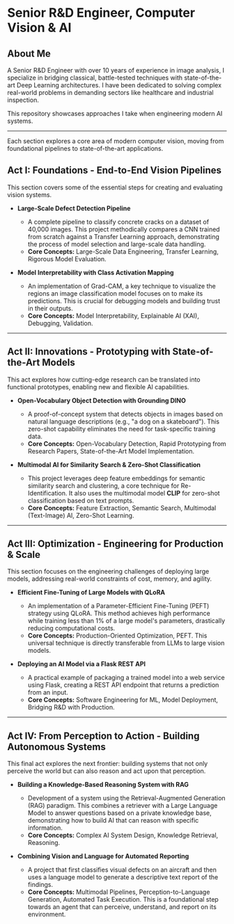 # Senior R&D Engineer, Computer Vision & AI

## About Me

A Senior R&D Engineer with over 10 years of experience in image analysis, I specialize in bridging classical, battle-tested techniques with state-of-the-art Deep Learning architectures. I have been dedicated to solving complex real-world problems in demanding sectors like healthcare and industrial inspection.

This repository showcases approaches I take when engineering modern AI systems.

---


Each section explores a core area of modern computer vision, moving from foundational pipelines to state-of-the-art applications.

## Act I: Foundations - End-to-End Vision Pipelines

This section covers some of the essential steps for creating and evaluating vision systems.

*   **Large-Scale Defect Detection Pipeline**
    *   A complete pipeline to classify concrete cracks on a dataset of 40,000 images. This project methodically compares a CNN trained from scratch against a Transfer Learning approach, demonstrating the process of model selection and large-scale data handling.
    *   **Core Concepts:** Large-Scale Data Engineering, Transfer Learning, Rigorous Model Evaluation.

*   **Model Interpretability with Class Activation Mapping**
    *   An implementation of Grad-CAM, a key technique to visualize the regions an image classification model focuses on to make its predictions. This is crucial for debugging models and building trust in their outputs.
    *   **Core Concepts:** Model Interpretability, Explainable AI (XAI), Debugging, Validation.
---

## Act II: Innovations - Prototyping with State-of-the-Art Models

This act explores how cutting-edge research can be translated into functional prototypes, enabling new and flexible AI capabilities.

*   **Open-Vocabulary Object Detection with Grounding DINO**
    *   A proof-of-concept system that detects objects in images based on natural language descriptions (e.g., "a dog on a skateboard"). This zero-shot capability eliminates the need for task-specific training data.
    *   **Core Concepts:** Open-Vocabulary Detection, Rapid Prototyping from Research Papers, State-of-the-Art Model Implementation.

*   **Multimodal AI for Similarity Search & Zero-Shot Classification**
    *   This project leverages deep feature embeddings for semantic similarity search and clustering, a core technique for Re-Identification. It also uses the multimodal model **CLIP** for zero-shot classification based on text prompts.
    *   **Core Concepts:** Feature Extraction, Semantic Search, Multimodal (Text-Image) AI, Zero-Shot Learning.
---

## Act III: Optimization - Engineering for Production & Scale

This section focuses on the engineering challenges of deploying large models, addressing real-world constraints of cost, memory, and agility.

*   **Efficient Fine-Tuning of Large Models with QLoRA**
    *   An implementation of a Parameter-Efficient Fine-Tuning (PEFT) strategy using QLoRA. This method achieves high performance while training less than 1% of a large model's parameters, drastically reducing computational costs.
    *   **Core Concepts:** Production-Oriented Optimization, PEFT. This universal technique is directly transferable from LLMs to large vision models.

*   **Deploying an AI Model via a Flask REST API**
    *   A practical example of packaging a trained model into a web service using Flask, creating a REST API endpoint that returns a prediction from an input.
    *   **Core Concepts:** Software Engineering for ML, Model Deployment, Bridging R&D with Production.

---

## Act IV: From Perception to Action - Building Autonomous Systems

This final act explores the next frontier: building systems that not only perceive the world but can also reason and act upon that perception.

*   **Building a Knowledge-Based Reasoning System with RAG**
    *   Development of a system using the Retrieval-Augmented Generation (RAG) paradigm. This combines a retriever with a Large Language Model to answer questions based on a private knowledge base, demonstrating how to build AI that can reason with specific information.
    *   **Core Concepts:** Complex AI System Design, Knowledge Retrieval, Reasoning.

*   **Combining Vision and Language for Automated Reporting**
    *   A project that first classifies visual defects on an aircraft and then uses a language model to generate a descriptive text report of the findings.
    *   **Core Concepts:** Multimodal Pipelines, Perception-to-Language Generation, Automated Task Execution. This is a foundational step towards an agent that can perceive, understand, and report on its environment.
